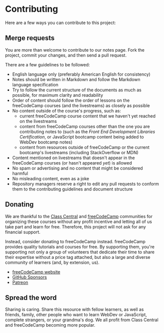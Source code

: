 # Contributing

Here are a few ways you can contribute to this project:

## Merge requests

You are more than welcome to contribute to our notes page. Fork the project, commit your changes, and then send a pull request.

There are a few guidelines to be followed:

* English language only (preferably American English for consistency)
* Notes should be written in Markdown and follow the Markdown language specification
* Try to follow the current structure of the documents as much as possible, for maximum clarity and readability
* Order of content should follow the order of lessons on the freeCodeCamp courses (and the livestreams) as closely as possible
* No content outside of the course's progress, such as:
  * current freeCodeCamp course content that we haven't yet reached on the livestreams
  * content from freeCodeCamp courses other than the one you are contributing notes to (such as the *Front End Development Libraries Certification*, or JavaScript bootcamp content being added to WebDev bootcamp notes)
  * content from resources outside of freeCodeCamp or the current bootcamp's livestreams (including StackOverflow or MDN)
* Content mentioned on livestreams that doesn't appear in the freeCodeCamp courses (or hasn't appeared *yet*) is allowed
* No spam or advertising and no content that might be considered harmful
* No misleading content, even as a joke
* Repository managers reserve a right to edit any pull requests to conform them to the contributing guidelines and document structure

## Donating

We are thankful to the [Class Central](https://www.classcentral.com/) and [freeCodeCamp](https://www.freecodecamp.org/) communities for organizing these courses without any profit incentive and letting all of us take part and learn for free. Therefore, this project will not ask for any financial support.

Instead, consider donating to freeCodeCamp instead. freeCodeCamp provides quality tutorials and courses for free. By supporting them, you're supporting not only a group of volunteers that dedicate their time to share their expertise without a price tag attached, but also a large and diverse community of learners (and, by extension, us).

* [freeCodeCamp website](https://www.freecodecamp.org/donate)
* [GitHub Sponsors](https://github.com/sponsors/freeCodeCamp)
* [Patreon](https://www.patreon.com/freecodecamp)

## Spread the word

Sharing is caring. Share this resource with fellow learners, as well as friends, family, other people who want to learn WebDev or JavaScript, complete strangers, or your grandma's dog. We all profit from Class Central and freeCodeCamp becoming more popular.
